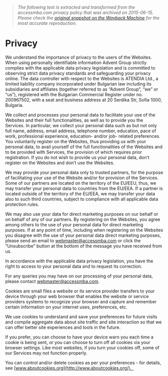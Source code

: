 > *The following text is extracted and transformed from the accessmba.com privacy policy that was archived on 2015-06-15. Please check the [original snapshot on the Wayback Machine](https://web.archive.org/web/20150615013525id_/http%3A//www.accessmba.com/%3Fid%3D4155) for the most accurate reproduction.*

# Privacy

We understand the importance of privacy to the users of the Websites. When using personally identifiable information Advent Group strictly complies with the applicable data privacy legislation and is committed to observing strict data privacy standards and safeguarding your privacy online. The data controller with respect to the Websites is ATENDIA Ltd., a limited liability company incorporated under Bulgarian law including its subsidiaries and affiliates (together referred to as “Advent Group”, “we” or “us”), registered with the Bulgarian Commercial Register under no. 200967502, with a seat and business address at 20 Serdika Str, Sofia 1000, Bulgaria.

We collect and processes your personal data to facilitate your use of the Websites and their full functionalities, as well as to provide you the Services. In particular, we collect your personal data such as but not only full name, address, email address, telephone number, education, pace of work, professional experience, education- and/or job- related preferences. You voluntarily register on the Websites, thus providing us with your personal data, to avail yourself of the full functionalities of the Websites and to be provided with Services, the provision of which requires prior registration. If you do not wish to provide us your personal data, don’t register on the Websites and don’t use the Websites.

We may provide your personal data only to trusted partners, for the purpose of facilitating your use of the Website and/or for provision of the Services. Some of our partners are located on the territory of the EU/EEU, thus, we may transfer your personal data to countries from the EU/EEA. If a partner is located outside of the territory of the EU/EEA, we may transfer your data also to such third countries, subject to compliance with all applicable data protection rules.

We may also use your data for direct marketing purposes on our behalf or on behalf of any of our partners. By registering on the Websites, you agree among others to the use of your personal data for direct marketing purposes. If at any point of time, including when registering on the Websites you disagree with the use of your personal data direct marketing purposes, please send an email to [webmaster@accessmba.com](mailto:webmaster@accessmba.com) or click the “Unsubscribe” button at the bottom of the message you have received from us.

In accordance with the applicable data privacy legislation, you have the right to access to your personal data and to request its correction.

For any queries you may have on our processing of your personal data, please contact [webmaster@accessmba.com](mailto:webmaster@accessmba.com). 

Cookies are small files a website or its service provider transfers to your device through your web browser that enables the website or service providers systems to recognize your browser and capture and remember certain information on your internet uses, preferences, etc.

We use cookies to understand and save your preferences for future visits and compile aggregate data about site traffic and site interaction so that we can offer better site experiences and tools in the future.

If you prefer, you can choose to have your device warn you each time a cookie is being sent, or you can choose to turn off all cookies via your browser settings. Like most websites, if you turn your cookies off, some of our Services may not function properly. 

You can control and/or delete cookies as per your preferences - for details, see [www.aboutcookies.org](http://www.aboutcookies.org/).    
